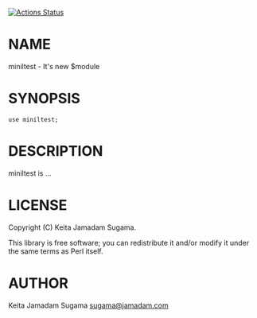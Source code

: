 [![Actions Status](https://github.com/jamadam/miniltest/actions/workflows/test.yml/badge.svg)](https://github.com/jamadam/miniltest/actions)
# NAME

miniltest - It's new $module

# SYNOPSIS

    use miniltest;

# DESCRIPTION

miniltest is ...

# LICENSE

Copyright (C) Keita Jamadam Sugama.

This library is free software; you can redistribute it and/or modify
it under the same terms as Perl itself.

# AUTHOR

Keita Jamadam Sugama <sugama@jamadam.com>
